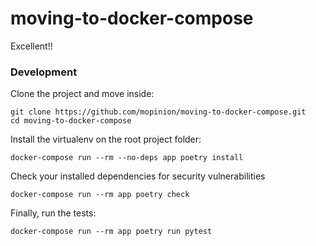 # moving-to-docker-compose

Excellent!!

### Development

Clone the project and move inside:
```shell
git clone https://github.com/mopinion/moving-to-docker-compose.git
cd moving-to-docker-compose
```
 
Install the virtualenv on the root project folder:
```shell
docker-compose run --rm --no-deps app poetry install
```

Check your installed dependencies for security vulnerabilities
```shell
docker-compose run --rm app poetry check
```

Finally, run the tests:
```shell
docker-compose run --rm app poetry run pytest
```
